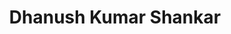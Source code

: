 ---
title: Dhanush Kumar Shankar
subtitle: 
description: Introductory page about me.
featured_image: 
layout: about
---